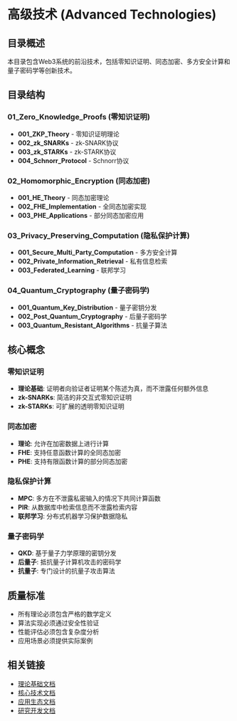 # 高级技术 (Advanced Technologies)

## 目录概述

本目录包含Web3系统的前沿技术，包括零知识证明、同态加密、多方安全计算和量子密码学等创新技术。

## 目录结构

### 01_Zero_Knowledge_Proofs (零知识证明)

- **001_ZKP_Theory** - 零知识证明理论
- **002_zk_SNARKs** - zk-SNARK协议
- **003_zk_STARKs** - zk-STARK协议
- **004_Schnorr_Protocol** - Schnorr协议

### 02_Homomorphic_Encryption (同态加密)

- **001_HE_Theory** - 同态加密理论
- **002_FHE_Implementation** - 全同态加密实现
- **003_PHE_Applications** - 部分同态加密应用

### 03_Privacy_Preserving_Computation (隐私保护计算)

- **001_Secure_Multi_Party_Computation** - 多方安全计算
- **002_Private_Information_Retrieval** - 私有信息检索
- **003_Federated_Learning** - 联邦学习

### 04_Quantum_Cryptography (量子密码学)

- **001_Quantum_Key_Distribution** - 量子密钥分发
- **002_Post_Quantum_Cryptography** - 后量子密码学
- **003_Quantum_Resistant_Algorithms** - 抗量子算法

## 核心概念

### 零知识证明

- **理论基础**: 证明者向验证者证明某个陈述为真，而不泄露任何额外信息
- **zk-SNARKs**: 简洁的非交互式零知识证明
- **zk-STARKs**: 可扩展的透明零知识证明

### 同态加密

- **理论**: 允许在加密数据上进行计算
- **FHE**: 支持任意函数计算的全同态加密
- **PHE**: 支持有限函数计算的部分同态加密

### 隐私保护计算

- **MPC**: 多方在不泄露私密输入的情况下共同计算函数
- **PIR**: 从数据库中检索信息而不泄露检索内容
- **联邦学习**: 分布式机器学习保护数据隐私

### 量子密码学

- **QKD**: 基于量子力学原理的密钥分发
- **后量子**: 抵抗量子计算机攻击的密码学
- **抗量子**: 专门设计的抗量子攻击算法

## 质量标准

- 所有理论必须包含严格的数学定义
- 算法实现必须通过安全性验证
- 性能评估必须包含复杂度分析
- 应用场景必须提供实际案例

## 相关链接

- [理论基础文档](../01_Theoretical_Foundations/)
- [核心技术文档](../02_Core_Technologies/)
- [应用生态文档](../05_Application_Ecosystem/)
- [研究开发文档](../10_Research_And_Development/)
